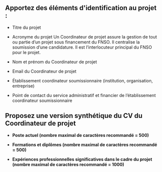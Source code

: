 ## Apportez des éléments d'identification au projet :

* Titre du projet

* Acronyme du projet
Un Coordinateur de projet assure la gestion de tout ou partie d’un projet sous financement du FNSO.
Il centralise la soumission d’une candidature. Il est l’interlocuteur principal du FNSO pour le projet.

* Nom et prénom du Coordinateur de projet

* Email du Coordinateur de projet

* Établissement coordinateur soumissionnaire (institution, organisation, entreprise)

* Point de contact du service administratif et financier de l’établissement coordinateur soumissionnaire

## Proposez une version synthétique du CV du Coordinateur de projet
* **Poste actuel (nombre maximal de caractères recommandé = 500)**

* **Formations et diplômes (nombre maximal de caractères recommandé = 500)**

* **Expériences professionnelles significatives dans le cadre du projet (nombre maximal de caractères recommandé = 1000)**
